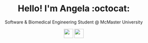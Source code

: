 <h1 align="center">Hello! I'm Angela :octocat:</h1>

<p align="center">Software & Biomedical Engineering Student @ McMaster University</p>

<div align="center">
  <a href="https://linkedin.com/in/angelawwang" target="_blank" ref="noreferral"><img src="https://user-images.githubusercontent.com/74735037/131103800-320ac651-4d02-4f71-b6d1-2f2b20389915.png" width="30" height="30"></a>
  <a href="https://angelaw7.github.io" target="_blank" ref="noreferral"><img src="https://user-images.githubusercontent.com/74735037/131207009-dc1332ea-8944-47dc-b612-1a151eaa0d6e.png" width="30" height="30"></a>
</div>


<!--
Here are some ideas to get you started:

- 🔭 I’m currently working on ...
- 🌱 I’m currently learning ...
- 👯 I’m looking to collaborate on ...
- 🤔 I’m looking for help with ...
- 💬 Ask me about ...
- 📫 How to reach me: ...
- 😄 Pronouns: ...
- ⚡ Fun fact: ...
-->
